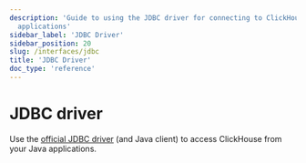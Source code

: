 ```yaml
---
description: 'Guide to using the JDBC driver for connecting to ClickHouse from Java
  applications'
sidebar_label: 'JDBC Driver'
sidebar_position: 20
slug: /interfaces/jdbc
title: 'JDBC Driver'
doc_type: 'reference'
---
```


# JDBC driver

Use the [official JDBC driver](/docs/integrations/language-clients/java/jdbc) (and Java client) to access ClickHouse from your Java applications.
